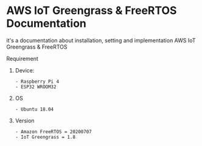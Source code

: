 # AWS IoT Greengrass & FreeRTOS Documentation
it's a documentation about installation, setting and implementation AWS IoT Greengrass & FreeRTOS

Requirement
1. Device:

	```
	- Raspberry Pi 4
	- ESP32 WROOM32 
	```

2. OS

	```
	- Ubuntu 18.04 
	```

3. Version

	```
	- Amazon FreeRTOS = 20200707 
	- IoT Greengrass = 1.8
	```
